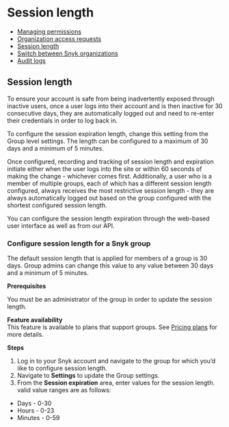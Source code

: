 # Session length

* [ Managing permissions](/hc/en-us/articles/360006548637-Managing-permissions)
* [ Organization access requests](/hc/en-us/articles/360016034417-Organization-access-requests)
* [ Session length](/hc/en-us/articles/360004008358-Session-length)
* [ Switch between Snyk organizations](/hc/en-us/articles/360003915618-Switch-between-Snyk-organizations)
* [ Audit logs](/hc/en-us/articles/360004133117-Audit-logs)

##  Session length

To ensure your account is safe from being inadvertently exposed through inactive users, once a user logs into their account and is then inactive for 30 consecutive days, they are automatically logged out and need to re-enter their credentials in order to log back in.

To configure the session expiration length, change this setting from the Group level settings. The length can be configured to a maximum of 30 days and a minimum of 5 minutes.

Once configured, recording and tracking of session length and expiration initiate either when the user logs into the site or within 60 seconds of making the change - whichever comes first. Additionally, a user who is a member of multiple groups, each of which has a different session length configured, always receives the most restrictive session length - they are always automatically logged out based on the group configured with the shortest configured session length.

You can configure the session length expiration through the web-based user interface as well as from our API.

### Configure session length for a Snyk group

The default session length that is applied for members of a group is 30 days. Group admins can change this value to any value between 30 days and a minimum of 5 minutes.

**Prerequisites**

You must be an administrator of the group in order to update the session length.

**Feature availability**  
This feature is available to plans that support groups. See [Pricing plans](https://snyk.io/plans/) for more details.

**Steps**

1. Log in to your Snyk account and navigate to the group for which you’d like to configure session length.
2. Navigate to **Settings** to update the Group settings.
3. From the **Session expiration** area, enter values for the session length. valid value ranges are as follows:

* Days - 0-30
* Hours - 0-23
* Minutes - 0-59 

